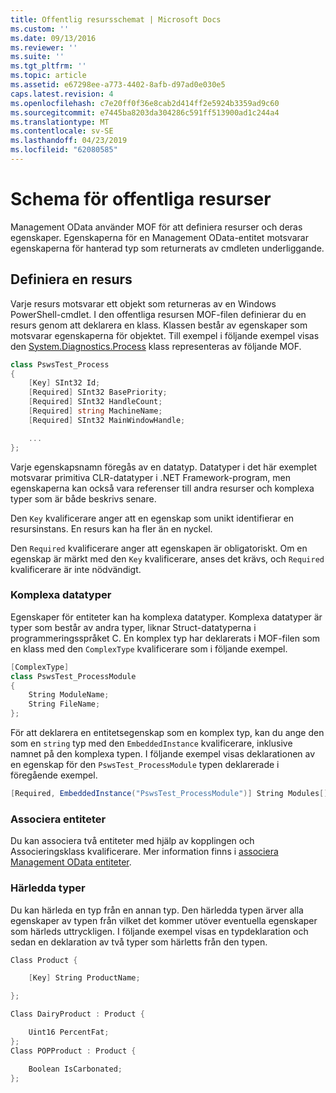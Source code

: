 ```yaml
---
title: Offentlig resursschemat | Microsoft Docs
ms.custom: ''
ms.date: 09/13/2016
ms.reviewer: ''
ms.suite: ''
ms.tgt_pltfrm: ''
ms.topic: article
ms.assetid: e67298ee-a773-4402-8afb-d97ad0e030e5
caps.latest.revision: 4
ms.openlocfilehash: c7e20ff0f36e8cab2d414ff2e5924b3359ad9c60
ms.sourcegitcommit: e7445ba8203da304286c591ff513900ad1c244a4
ms.translationtype: MT
ms.contentlocale: sv-SE
ms.lasthandoff: 04/23/2019
ms.locfileid: "62080585"
---
```

# <a name="public-resource-schema"></a>Schema för offentliga resurser

Management OData använder MOF för att definiera resurser och deras egenskaper. Egenskaperna för en Management OData-entitet motsvarar egenskaperna för hanterad typ som returnerats av cmdleten underliggande.

## <a name="defining-a-resource"></a>Definiera en resurs

Varje resurs motsvarar ett objekt som returneras av en Windows PowerShell-cmdlet. I den offentliga resursen MOF-filen definierar du en resurs genom att deklarera en klass. Klassen består av egenskaper som motsvarar egenskaperna för objektet. Till exempel i följande exempel visas den [System.Diagnostics.Process](/dotnet/api/System.Diagnostics.Process) klass representeras av följande MOF.

```csharp
class PswsTest_Process
{
    [Key] SInt32 Id;
    [Required] SInt32 BasePriority;
    [Required] SInt32 HandleCount;
    [Required] string MachineName;
    [Required] SInt32 MainWindowHandle;

    ...
};
```

Varje egenskapsnamn föregås av en datatyp. Datatyper i det här exemplet motsvarar primitiva CLR-datatyper i .NET Framework-program, men egenskaperna kan också vara referenser till andra resurser och komplexa typer som är både beskrivs senare.

Den `Key` kvalificerare anger att en egenskap som unikt identifierar en resursinstans. En resurs kan ha fler än en nyckel.

Den `Required` kvalificerare anger att egenskapen är obligatoriskt. Om en egenskap är märkt med den `Key` kvalificerare, anses det krävs, och `Required` kvalificerare är inte nödvändigt.

### <a name="complex-data-types"></a>Komplexa datatyper

Egenskaper för entiteter kan ha komplexa datatyper. Komplexa datatyper är typer som består av andra typer, liknar Struct-datatyperna i programmeringsspråket C. En komplex typ har deklarerats i MOF-filen som en klass med den `ComplexType` kvalificerare som i följande exempel.

```csharp
[ComplexType]
class PswsTest_ProcessModule
{
    String ModuleName;
    String FileName;
};
```

För att deklarera en entitetsegenskap som en komplex typ, kan du ange den som en `string` typ med den `EmbeddedInstance` kvalificerare, inklusive namnet på den komplexa typen. I följande exempel visas deklarationen av en egenskap för den `PswsTest_ProcessModule` typen deklarerade i föregående exempel.

```csharp
[Required, EmbeddedInstance("PswsTest_ProcessModule")] String Modules[];
```

### <a name="associating-entities"></a>Associera entiteter

Du kan associera två entiteter med hjälp av kopplingen och Associeringsklass kvalificerare. Mer information finns i [associera Management OData entiteter](./associating-management-odata-entities.md).

### <a name="derived-types"></a>Härledda typer

Du kan härleda en typ från en annan typ. Den härledda typen ärver alla egenskaper av typen från vilket det kommer utöver eventuella egenskaper som härleds uttryckligen. I följande exempel visas en typdeklaration och sedan en deklaration av två typer som härletts från den typen.

```csharp
Class Product {

    [Key] String ProductName;

};

Class DairyProduct : Product {

    Uint16 PercentFat;
};
Class POPProduct : Product {

    Boolean IsCarbonated;
};
```